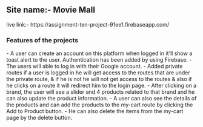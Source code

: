 <h2>Site name:- Movie Mall</h2>
<p>live link:- https://assignment-ten-project-91ee1.firebaseapp.com/</p>

<h3>Features of the projects</h3>
- A user can create an account on this platform when logged in it'll show a toast alert to the user. Authentication has been added by using Firebase.
- The users will able to log in with their Google account.
- Added private routes if a user is logged in he will get access to the routes that are under the private route, & if he is not he will not get access to the routes & also if he clicks on a route it will redirect him to the login page.
- After clicking on a brand, the user will see a slider and 4 products related to that brand and he can also update the product information.
- A user can also see the details of the products and can add the products to the my-cart route by clicking the Add to Product button.
- He can also delete the items from the my-cart page by the delete button.


 
 
